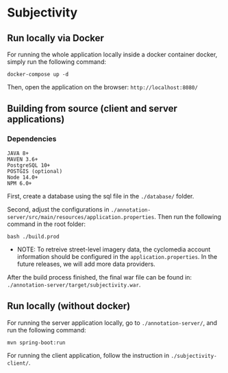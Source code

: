 # Subjectivity

## Run locally via Docker
For running the whole application locally inside a docker container docker, simply run the following command:

```
docker-compose up -d
```

Then, open the application on the browser: `http://localhost:8080/`

## Building from source (client and server applications)

### Dependencies

```
JAVA 8+
MAVEN 3.6+
PostgreSQL 10+
POSTGIS (optional)
Node 14.0+
NPM 6.0+
```


First, create a database using the sql file in the `./database/` folder.

Second, adjust the configurations in `./annotation-server/src/main/resources/application.properties`. Then run the following command in the root folder:

```
bash ./build.prod
```

* NOTE: To retreive street-level imagery data, the cyclomedia account information should be configured in the `application.properties`. In the future releases, we will add more data providers.

After the build process finished, the final war file can be found in: `./annotation-server/target/subjectivity.war`.



## Run locally (without docker)
For running the server application locally, go to  `./annotation-server/`, and run the following command:

```
mvn spring-boot:run

```

For running the client application, follow the instruction in `./subjectivity-client/`.